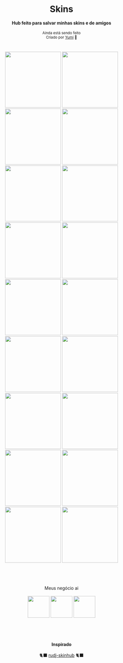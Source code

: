 <h1 align="center">Skins</h1>
<div align="center">
  <strong>Hub feito para salvar minhas skins e de amigos</strong>
</div>
<br>
<div align="center">
  <sub>Ainda está sendo feito<br>Criado por 
  <a href="https://osu.ppy.sh/users/13819731">Yumi</a> 💙
</div>

#
<p align="center">
  <a href="yumiihsz.md">
    <img src="w"
         width="180"
         height="180"></a>
  <a href="https://github.com/Kurumiww/w/blob/main/skins.md">
    <img src="https://a.ppy.sh/11415687"
         width="180"
         height="180"></a>
 <a href="minpz.md">
  <img src="https://a.ppy.sh/10159709"  
       width="180"
       height="180"></a>
  <a href="hirata.md">
  <img src="https://a.ppy.sh/10188022"
       width="180"
       height="180"></a>
<br>
  <a href="ouran.md">
  <img src="https://a.ppy.sh/12021503"
       width="180"
       height="180"></a>
  <a href="julinha.md">
  <img src="https://a.ppy.sh/14878058"
       width="180"
       height="180"></a>
    <a href="takenohana.md">
  <img src="https://a.ppy.sh/3628613"
       width="180"
       height="180"></a>
      <a href="eduzenhooo.md">
  <img src="https://a.ppy.sh/18406506"
       width="180"
       height="180"></a>
<br>
      <a href="l3af.md">
  <img src="https://a.ppy.sh/14127691"
       width="180"
       height="180"></a>
       <a href="kannyaws.md">
  <img src="https://a.ppy.sh/5364823"
       width="180"
       height="180"></a>
       <a href="linbunnysz.md">
  <img src="https://a.ppy.sh/14918386"
       width="180"
       height="180"></a>
      <a href="finalbang4.md">
  <img src="https://a.ppy.sh/5221058"
       width="180"
       height="180"></a>
 <br>
      <a href="qiqi.md">
  <img src="https://a.ppy.sh/15251627"
       width="180"
       height="180"></a>
      <a href="exxotl.md">
  <img src="https://a.ppy.sh/15225729"
       width="180"
       height="180"></a>
    <a href="serasona.md">
  <img src="https://a.ppy.sh/17728999"
       width="180"
       height="180"></a>
      <a href="saewon.md">
  <img src="https://a.ppy.sh/12855946"
       width="180"
       height="180"></a>
<br>
      <a href="xasuna.md">
  <img src="https://a.ppy.sh/7875811"
       width="180"
       height="180"></a>
      <a href="minhocaloka.md">
  <img src="https://a.ppy.sh/10651184"
       width="180"
       height="180"></a>
  
  
# 
<br>
  
   <p align="center">
     Meus negócio ai <br><br>
   <a href="https://twitter.com/yumiizada">
  <img src="https://i.imgur.com/PUQ5uWf.png" 
       width="70" 
       height="70"></a>
  <a href="https://www.twitch.tv/yumiihsz">
  <img src="https://i.imgur.com/HM030lk.png" 
       width="70" 
       height="70"></a>
  <a href="https://www.last.fm/user/YumiihSZ">
  <img src="https://cdn.discordapp.com/attachments/692651533225033759/1098865977975918632/awg.png" 
       width="70" 
       height="70"></a>
<br>
  <br></br>
   </p>

#

<p align="center">
  <b>Inspirado</b><br><br>
  🐈‍⬛ <a href="https://github.com/rudj-skinhub/woal">rudj-skinhub</a> 🐈‍⬛
</p>
